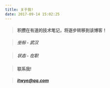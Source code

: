 ```yaml
---
title: 关于我!
date: 2017-09-14 15:02:25
---
```


> #### 积攒在有道的技术笔记，将逐步转移到该博客！ 

> ##### 坐标 - 武汉

> ##### 状态 - 在职

> #### 联系我!

> ##### itwye@qq.com


